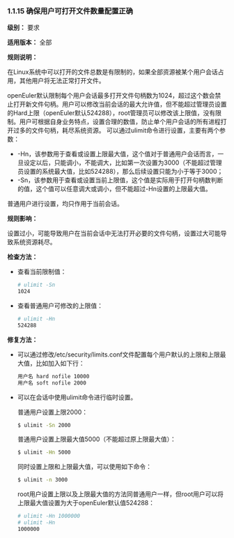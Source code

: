 ### 1.1.15 确保用户可打开文件数量配置正确

**级别：** 要求

**适用版本：** 全部

**规则说明：** 

在Linux系统中可以打开的文件总数是有限制的，如果全部资源被某个用户会话占用，其他用户将无法正常打开文件。

openEuler默认限制每个用户会话最多打开文件句柄数为1024，超过这个数会禁止打开新文件句柄。用户可以修改当前会话的最大允许值，但不能超过管理员设置的Hard上限（openEuler默认524288），root管理员可以修改该上限值，没有限制。用户可根据自身业务特点，设置合理的数值，防止单个用户会话的所有进程打开过多的文件句柄，耗尽系统资源。
可以通过ulimit命令进行设置，主要有两个参数：
* -Hn，该参数用于查看或设置上限最大值，这个值对于普通用户会话而言，一旦设定以后，只能调小，不能调大，比如第一次设置为3000（不能超过管理员设置的系统最大值，比如524288），那么后续设置只能为小于等于3000；
* -Sn，该参数用于查看或设置当前上限值，这个值是实际用于打开句柄数判断的值，这个值可以任意调大或调小，但不能超过-Hn设置的上限最大值。

普通用户进行设置，均只作用于当前会话。

**规则影响：**

设置过小，可能导致用户在当前会话中无法打开必要的文件句柄，设置过大可能导致系统资源耗尽。

**检查方法：**

* 查看当前限制值：

  ```bash
  # ulimit -Sn
  1024
  ```

* 查看普通用户可修改的上限值：

  ```bash
  # ulimit -Hn
  524288
  ```

**修复方法：**

* 可以通过修改/etc/security/limits.conf文件配置每个用户默认的上限和上限最大值，比如加入如下行：
  ```bash
  用户名 hard nofile 10000
  用户名 soft nofile 2000
  ```
* 可以在会话中使用ulimit命令进行临时设置。

  普通用户设置上限2000：

  ```bash
  $ ulimit -Sn 2000
  ```

  普通用户设置上限最大值5000（不能超过原上限最大值）：

  ```bash
  $ ulimit -Hn 5000
  ```

  同时设置上限和上限最大值，可以使用如下命令：

  ```bash
  $ ulimit -n 3000
  ```

  root用户设置上限以及上限最大值的方法同普通用户一样，但root用户可以将上限最大值设置为大于openEuler默认值524288：

  ```bash
  # ulimit -Hn 1000000
  # ulimit -Hn
  1000000
  ```